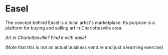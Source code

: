 # Easel

The concept behind Easel is a local artist's marketplace. Its purpose is a platform for buying and selling art in Charlottesville area.

<i>Art in Charlottesville? Find it with ease!</i>

(Note that this is not an actual business venture and just a learning exercise)
